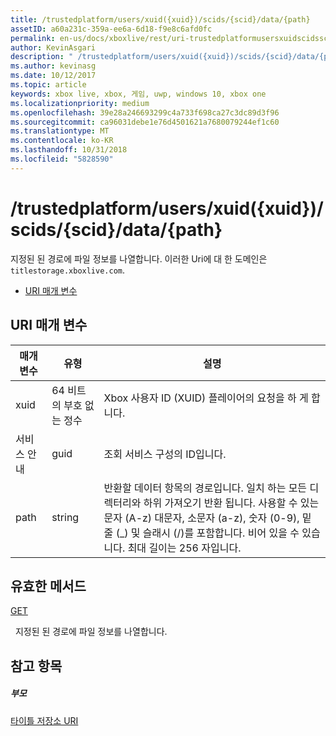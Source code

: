 ```yaml
---
title: /trustedplatform/users/xuid({xuid})/scids/{scid}/data/{path}
assetID: a60a231c-359a-ee6a-6d18-f9e8c6afd0fc
permalink: en-us/docs/xboxlive/rest/uri-trustedplatformusersxuidscidssciddatapath.html
author: KevinAsgari
description: " /trustedplatform/users/xuid({xuid})/scids/{scid}/data/{path}"
ms.author: kevinasg
ms.date: 10/12/2017
ms.topic: article
keywords: xbox live, xbox, 게임, uwp, windows 10, xbox one
ms.localizationpriority: medium
ms.openlocfilehash: 39e28a246693299c4a733f698ca27c3dc89d3f96
ms.sourcegitcommit: ca96031debe1e76d4501621a7680079244ef1c60
ms.translationtype: MT
ms.contentlocale: ko-KR
ms.lasthandoff: 10/31/2018
ms.locfileid: "5828590"
---
```

# <a name="trustedplatformusersxuidxuidscidssciddatapath"></a>/trustedplatform/users/xuid({xuid})/scids/{scid}/data/{path}
지정된 된 경로에 파일 정보를 나열합니다. 이러한 Uri에 대 한 도메인은 `titlestorage.xboxlive.com`.
 
  * [URI 매개 변수](#ID4EV)
 
<a id="ID4EV"></a>

 
## <a name="uri-parameters"></a>URI 매개 변수
 
| 매개 변수| 유형| 설명| 
| --- | --- | --- | 
| xuid| 64 비트의 부호 없는 정수| Xbox 사용자 ID (XUID) 플레이어의 요청을 하 게 합니다.| 
| 서비스 안내| guid| 조회 서비스 구성의 ID입니다.| 
| path| string| 반환할 데이터 항목의 경로입니다. 일치 하는 모든 디렉터리와 하위 가져오기 반환 됩니다. 사용할 수 있는 문자 (A-z) 대문자, 소문자 (a-z), 숫자 (0-9), 밑줄 (_) 및 슬래시 (/)를 포함합니다. 비어 있을 수 있습니다. 최대 길이는 256 자입니다.| 
  
<a id="ID4EFC"></a>

 
## <a name="valid-methods"></a>유효한 메서드

[GET](uri-trustedplatformusersxuidscidssciddatapath-get.md)

&nbsp;&nbsp;지정된 된 경로에 파일 정보를 나열합니다.
 
<a id="ID4EPC"></a>

 
## <a name="see-also"></a>참고 항목
 
<a id="ID4ERC"></a>

 
##### <a name="parent"></a>부모 

[타이틀 저장소 URI](atoc-reference-storagev2.md)

   